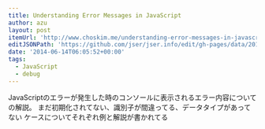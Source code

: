 ```yaml
---
title: Understanding Error Messages in JavaScript
author: azu
layout: post
itemUrl: 'http://www.choskim.me/understanding-error-messages-in-javascript/'
editJSONPath: 'https://github.com/jser/jser.info/edit/gh-pages/data/2014/06/index.json'
date: '2014-06-14T06:05:52+00:00'
tags:
  - JavaScript
  - debug
---
```

JavaScriptのエラーが発生した時のコンソールに表示されるエラー内容についての解説。
まだ初期化されてない、識別子が間違ってる、データタイプがあってない
ケースについてそれぞれ例と解説が書かれてる
